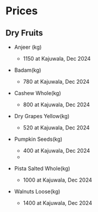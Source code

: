 # Prices

## Dry Fruits

* Anjeer (kg)
  - 1150 at Kajuwala, Dec 2024

* Badam(kg)
  - 780  at Kajuwala, Dec 2024
  
* Cashew Whole(kg)
  - 800  at Kajuwala, Dec 2024
    
* Dry Grapes Yellow(kg)
  - 520  at Kajuwala, Dec 2024
 
* Pumpkin Seeds(kg)
  - 400  at Kajuwala, Dec 2024
  - 
* Pista Salted Whole(kg)
  - 1000  at Kajuwala, Dec 2024
 
* Walnuts Loose(kg)
  - 1400  at Kajuwala, Dec 2024
